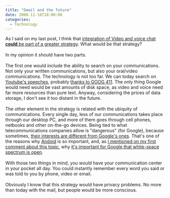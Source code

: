 ```yaml
---
title: "Gmail and the future"
date: 2008-11-16T18:00:00
categories:
  - Technology
---
```


As I said on my last post, I think that <a href="/posts/2008-11-12-day-skype-died-revisited/">integration of Video and voice chat <span style="font-weight: bold;">could</span> be part of a greater strategy</a>. What would be that strategy?
<br /><br />
In my opinion it should have two parts.
<br /><br />
The first one would include the ability to search on your communications. Not only your written communications, but also your oral/video communications. The technology is not too far. We can today search on <a href="http://googleblog.blogspot.com/2008/07/in-their-own-words-political-videos.html">Youtube's speeches</a>, probably <a href="http://googlesystem.blogspot.com/2007/12/google-is-all-about-large-amounts-of.html">thanks to GOOG 411</a>. The only thing Google would need would be vast amounts of disk space, as video and voice need far more resources than pure text. Anyway, considering the prices of data storage, I don't see it too distant in the future.
<br /><br />
The other element in the strategy is related with the ubiquity of communications. Every single day, less of our communications takes place through our desktop PC, and more of them goes through cell phones, netbooks and other on-the-go devices. Being tied to what telecommunications companies allow is "dangerous" (for Google), because sometimes, <a href="http://en.wikipedia.org/wiki/Network_neutrality" title="Network neutrality">their interests are different from Google's ones</a>. That's one of the reasons why <a href="http://code.google.com/android/">Andoid</a> is so important, and, as <a href="http://gonfva.blogspot.com/2008/11/day-skype-died.html">I mentioned on my first comment about this topic</a>, why <a href="http://blogs.zdnet.com/Google/?p=1170" title="FCC opens white-space spectrum">it's important for Google that white-space spectrum is open</a>.
<br /><br />
With those two things in mind, you would have your communication center in your pocket all day. You could instantly remember every word you said or was told to you by phone, video or email.
<br /><br />
Obviously I know that this strategy would have privacy problems. No more than today with the mail, but people would be more conscious.
